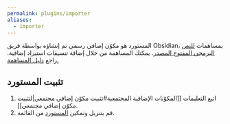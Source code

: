 ```yaml
---
permalink: plugins/importer
aliases:
  - importer
---
```


المستورد هو مكوّن إضافي رسمي تم إنشاؤه بواسطة فريق Obsidian، بمساهمات [للنص البرمجي المفتوح المصدر](https://github.com/obsidianmd/obsidian-importer). يمكنك المساهمة من خلال إضافة تنسيقات استيراد إضافية. راجع [دليل المساهمة.](https://github.com/obsidianmd/obsidian-importer/blob/master/CONTRIBUTING.md)

## تثبيت المستورد

1. اتبع التعليمات [[المكوّنات الإضافية المجتمعية#تثبيت مكوّن إضافي مجتمعي|لتثبيت مكوّن إضافي مجتمعي]].
2. قم بتنزيل وتمكين [المستورد](obsidian://show-plugin?id=obsidian-importer) من القائمة.
